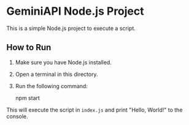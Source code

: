 # GeminiAPI Node.js Project

This is a simple Node.js project to execute a script.

## How to Run

1. Make sure you have Node.js installed.
2. Open a terminal in this directory.
3. Run the following command:

    npm start

This will execute the script in `index.js` and print "Hello, World!" to the console.
